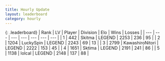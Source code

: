 ```yaml
---
title: Hourly Update
layout: leaderboard
category: hourly
---
```


{: .leaderboard}
| Rank | LV | Player | Division | Elo | Wins | Losses |
| --- | --- | --- | --- | --- | --- | --- |
| <span data-change="0">1</span> | 442 | <span title="ID: 402846">Skitma</span> | LEGEND | <span data-change="0">2253</span> | <span data-change="0">236</span> | <span data-change="0">95</span> |
| <span data-change="0">2</span> | 1204 | <span title="ID: 498412">LuckySpin</span> | LEGEND | <span data-change="0">2243</span> | <span data-change="0">69</span> | <span data-change="0">13</span> |
| <span data-change="0">3</span> | 2799 | <span title="ID: 164871">KawashiroNitori</span> | LEGEND | <span data-change="0">2222</span> | <span data-change="0">153</span> | <span data-change="0">45</span> |
| <span data-change="0">4</span> | 1651 | <span title="ID: 353063">Sktima</span> | LEGEND | <span data-change="0">2191</span> | <span data-change="0">241</span> | <span data-change="0">86</span> |
| <span data-change="0">5</span> | 1138 | <span title="ID: 487583">lolcal</span> | LEGEND | <span data-change="0">2148</span> | <span data-change="0">137</span> | <span data-change="0">88</span> |